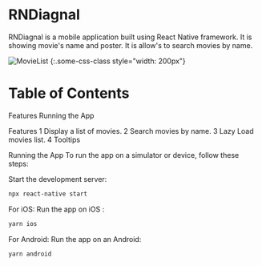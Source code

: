 # RNDiagnal

RNDiagnal is a mobile application built using React Native framework. It is showing movie's name and poster. It is allow's to search movies by name.


![MovieList](https://github.com/RajeshRRathod/RNDiagnal/assets/82945096/f2d8ecc0-4797-4ffc-b97b-a1d8d5b8341a)
{:.some-css-class style="width: 200px"}

# Table of Contents
Features
Running the App

Features
1 Display a list of movies.
2 Search movies by name.
3 Lazy Load movies list. 
4 Tooltips 


Running the App
To run the app on a simulator or device, follow these steps:

Start the development server: 

```sh
npx react-native start
```

For iOS: 
   Run the app on iOS :
   ```sh
   yarn ios

```

For Android: 
   Run the app on an Android:
   ```sh
   yarn android
```
 
